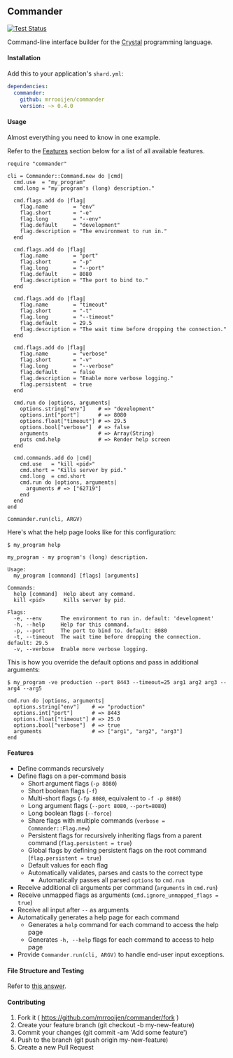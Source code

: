 ## Commander

[![Test Status](https://github.com/mrrooijen/commander/workflows/Test/badge.svg)](https://github.com/mrrooijen/commander/actions)

Command-line interface builder for the [Crystal] programming language.


#### Installation

Add this to your application's `shard.yml`:

```yaml
dependencies:
  commander:
    github: mrrooijen/commander
    version: ~> 0.4.0
```


#### Usage

Almost everything you need to know in one example.

Refer to the [Features](#features) section below for a list of all available features.

```crystal
require "commander"

cli = Commander::Command.new do |cmd|
  cmd.use  = "my_program"
  cmd.long = "my program's (long) description."

  cmd.flags.add do |flag|
    flag.name        = "env"
    flag.short       = "-e"
    flag.long        = "--env"
    flag.default     = "development"
    flag.description = "The environment to run in."
  end

  cmd.flags.add do |flag|
    flag.name        = "port"
    flag.short       = "-p"
    flag.long        = "--port"
    flag.default     = 8080
    flag.description = "The port to bind to."
  end

  cmd.flags.add do |flag|
    flag.name        = "timeout"
    flag.short       = "-t"
    flag.long        = "--timeout"
    flag.default     = 29.5
    flag.description = "The wait time before dropping the connection."
  end

  cmd.flags.add do |flag|
    flag.name        = "verbose"
    flag.short       = "-v"
    flag.long        = "--verbose"
    flag.default     = false
    flag.description = "Enable more verbose logging."
    flag.persistent  = true
  end

  cmd.run do |options, arguments|
    options.string["env"]    # => "development"
    options.int["port"]      # => 8080
    options.float["timeout"] # => 29.5
    options.bool["verbose"]  # => false
    arguments                # => Array(String)
    puts cmd.help            # => Render help screen
  end

  cmd.commands.add do |cmd|
    cmd.use   = "kill <pid>"
    cmd.short = "Kills server by pid."
    cmd.long  = cmd.short
    cmd.run do |options, arguments|
      arguments # => ["62719"]
    end
  end
end

Commander.run(cli, ARGV)
```

Here's what the help page looks like for this configuration:

```
$ my_program help

my_program - my program's (long) description.

Usage:
  my_program [command] [flags] [arguments]

Commands:
  help [command]  Help about any command.
  kill <pid>      Kills server by pid.

Flags:
  -e, --env      The environment to run in. default: 'development'
  -h, --help     Help for this command.
  -p, --port     The port to bind to. default: 8080
  -t, --timeout  The wait time before dropping the connection. default: 29.5
  -v, --verbose  Enable more verbose logging.
```

This is how you override the default options and pass in additional arguments:

```
$ my_program -ve production --port 8443 --timeout=25 arg1 arg2 arg3 -- arg4 --arg5
```

```crystal
cmd.run do |options, arguments|
  options.string["env"]    # => "production"
  options.int["port"]      # => 8443
  options.float["timeout"] # => 25.0
  options.bool["verbose"]  # => true
  arguments                # => ["arg1", "arg2", "arg3"]
end
```


#### Features

- Define commands recursively
- Define flags on a per-command basis
  - Short argument flags (`-p 8080`)
  - Short boolean flags (`-f`)
  - Multi-short flags (`-fp 8080`, equivalent to `-f -p 8080`)
  - Long argument flags (`--port 8080`, `--port=8080`)
  - Long boolean flags (`--force`)
  - Share flags with multiple commands (`verbose = Commander::Flag.new`)
  - Persistent flags for recursively inheriting flags from a parent command (`flag.persistent = true`)
  - Global flags by defining persistent flags on the root command (`flag.persistent = true`)
  - Default values for each flag
  - Automatically validates, parses and casts to the correct type
    - Automatically passes all parsed `options` to `cmd.run`
- Receive additional cli arguments per command (`arguments` in `cmd.run`)
- Receive unmapped flags as arguments (`cmd.ignore_unmapped_flags = true`)
- Receive all input after `--` as arguments
- Automatically generates a help page for each command
  - Generates a `help` command for each command to access the help page
  - Generates `-h, --help` flags for each command to access to help page
- Provide `Commander.run(cli, ARGV)` to handle end-user input exceptions.


#### File Structure and Testing

Refer to [this answer](https://github.com/mrrooijen/commander/issues/13#issuecomment-320645899).


#### Contributing

1. Fork it ( https://github.com/mrrooijen/commander/fork )
2. Create your feature branch (git checkout -b my-new-feature)
3. Commit your changes (git commit -am 'Add some feature')
4. Push to the branch (git push origin my-new-feature)
5. Create a new Pull Request

[Crystal]: http://crystal-lang.org
